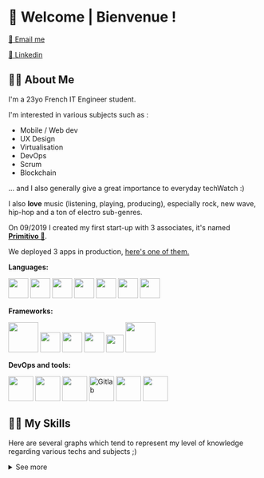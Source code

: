 # 🦉 Welcome | Bienvenue ! 


[📧   Email me ](mailto:thomas.martindev@gmail.com)

[💼   Linkedin  ](https://www.linkedin.com/in/thomas-martin-348238161/)
## 👨‍🎤 About Me

I'm a 23yo French IT Engineer student.

I'm interested in various subjects such as : 
- Mobile / Web dev
- UX Design
- Virtualisation
- DevOps
- Scrum
- Blockchain

... and I also generally give a great importance to everyday techWatch :)

I also **love** music (listening, playing, producing), especially rock, new wave, hip-hop and a ton of electro sub-genres.

On 09/2019 I created my first start-up with 3 associates, it's named [**Primitivo 🦉**](https://github.com/PrimitivoFR). 

We deployed 3 apps in production, [here's one of them.](https://circlebar.fr)

**Languages:**
<div>
  <img width=40 src="https://external-content.duckduckgo.com/iu/?u=https%3A%2F%2Fraw.githubusercontent.com%2Fvoodootikigod%2Flogo.js%2Fmaster%2Fjs.png&f=1&nofb=1" />
  <img width=40 src="https://external-content.duckduckgo.com/iu/?u=https%3A%2F%2Fcdn-images-1.medium.com%2Fmax%2F1200%2F1*0ei2MOQxAzF7krm-v60wnQ.jpeg&f=1&nofb=1" />
  <img width=40 src="https://external-content.duckduckgo.com/iu/?u=http%3A%2F%2Fcdn.codesamplez.com%2Fwp-content%2Fuploads%2F2015%2F12%2Fgolang.png&f=1&nofb=1" />
  <img width=40 src="https://external-content.duckduckgo.com/iu/?u=https%3A%2F%2Fi0.wp.com%2Ftinkercademy.com%2Fwp-content%2Fuploads%2F2018%2F04%2Fpython-icon.png%3Fssl%3D1&f=1&nofb=1" />
  <img width=40 src="https://external-content.duckduckgo.com/iu/?u=https%3A%2F%2Fpub.dartlang.org%2Fstatic%2Fimg%2Fdart-logo-400x400.png&f=1&nofb=1" />
  <img width=40 src="https://external-content.duckduckgo.com/iu/?u=https%3A%2F%2Fcdn.freebiesupply.com%2Flogos%2Flarge%2F2x%2Fkotlin-1-logo-png-transparent.png&f=1&nofb=1"/>
  <img width=40 src="https://external-content.duckduckgo.com/iu/?u=http%3A%2F%2Fwww.tipstoremember.com%2Fwp-content%2Fuploads%2F2017%2F09%2Fnodejs_logo.png&f=1&nofb=1"/>
</div>


**Frameworks:**
<div>
  <img width=60 src="https://external-content.duckduckgo.com/iu/?u=https%3A%2F%2Fupload.wikimedia.org%2Fwikipedia%2Fcommons%2Fthumb%2Fa%2Fa7%2FReact-icon.svg%2F1200px-React-icon.svg.png&f=1&nofb=1" />
  <img width=40 src="https://external-content.duckduckgo.com/iu/?u=https%3A%2F%2Fupload.wikimedia.org%2Fwikipedia%2Fcommons%2Fthumb%2Fc%2Fcf%2FAngular_full_color_logo.svg%2F1200px-Angular_full_color_logo.svg.png&f=1&nofb=1"/>
  <img width=40 src="https://external-content.duckduckgo.com/iu/?u=https%3A%2F%2Fjuststickers.in%2Fwp-content%2Fuploads%2F2019%2F01%2Fflutter.png&f=1&nofb=1"/> 
  <img width=40 src="https://external-content.duckduckgo.com/iu/?u=https%3A%2F%2Ftse1.mm.bing.net%2Fth%3Fid%3DOIP.xZbrlKY0WR3ELSSExbROogHaHJ%26pid%3DApi&f=1" />
  <img width=35 src="https://external-content.duckduckgo.com/iu/?u=https%3A%2F%2Fwww.seekpng.com%2Fpng%2Fsmall%2F70-701539_flask-flask-python-png.png&f=1&nofb=1" />
  <img width=60 src="https://external-content.duckduckgo.com/iu/?u=https%3A%2F%2Fdevblogs.microsoft.com%2Faspnet%2Fwp-content%2Fuploads%2Fsites%2F16%2F2019%2F11%2Fgrpc-icon-color-1.png&f=1&nofb=1" />
  <img width=40 />
</div>

**DevOps and tools:**

<div>
  <img width=50 src="https://external-content.duckduckgo.com/iu/?u=https%3A%2F%2Fwww.docker.com%2Fsites%2Fdefault%2Ffiles%2Fsocial%2Fdocker_facebook_share.png&f=1&nofb=1" />
  <img width=50 src="https://external-content.duckduckgo.com/iu/?u=https%3A%2F%2Fblog.couchbase.com%2Fwp-content%2Fuploads%2F2017%2F02%2Fdocker-compose.png&f=1&nofb=1" />
  <img width=50 src="https://external-content.duckduckgo.com/iu/?u=https%3A%2F%2Fportworx.com%2Fwp-content%2Fuploads%2F2017%2F08%2Fwordpress-kubernetes.png&f=1&nofb=1" />
  <img alt="Gitlab" width=50 src="https://external-content.duckduckgo.com/iu/?u=https%3A%2F%2Fmaxcdn.icons8.com%2FShare%2Ficon%2Fcolor%2FLogos%2Fgitlab1600.png&f=1&nofb=1" />
  <img width=50 src="https://external-content.duckduckgo.com/iu/?u=https%3A%2F%2Fcdn.iconscout.com%2Ficon%2Ffree%2Fpng-256%2Fjenkins-1-282385.png&f=1&nofb=1" />
  <img width=50 src="https://external-content.duckduckgo.com/iu/?u=https%3A%2F%2Fwac-cdn.atlassian.com%2Fdam%2Fjcr%3A5fce2102-1f25-4bbd-b46c-df329bd15e86%2FAWS.png%3FcdnVersion%3Djs&f=1&nofb=1" />
</div>

## 👨‍💻 My Skills

Here are several graphs which tend to represent my level of knowledge regarding various techs and subjects ;)

<details>
  <summary>See more</summary

# 

### 📱 Mobile

![80%](https://progress-bar.dev/80) **Flutter**


![75%](https://progress-bar.dev/75) **React Native**


![60%](https://progress-bar.dev/60) **Kotlin**

### 🖌 Front-end

![90%](https://progress-bar.dev/90) **HTML/CSS**


![85%](https://progress-bar.dev/85) **JavaScript/TypeScript**


![82%](https://progress-bar.dev/82) **React**


![70%](https://progress-bar.dev/70) **Angular**

### 🤖 Back-end

![85%](https://progress-bar.dev/85) **Go**


![75%](https://progress-bar.dev/75) **NodeJS**


![70%](https://progress-bar.dev/70) **Python**

### ⚙ DevOps and others

![90%](https://progress-bar.dev/90) **Git**


![87%](https://progress-bar.dev/87) **Docker**


![85%](https://progress-bar.dev/85) **Swarm & Docker-compose**


![80%](https://progress-bar.dev/80) **GitLab**


![68%](https://progress-bar.dev/68) **Kubernetes**


![60%](https://progress-bar.dev/60) **Jenkins**


### ☁ Cloud Services

![65%](https://progress-bar.dev/65) **AWS**


![50%](https://progress-bar.dev/50) **Firebase**


### 👨‍💼 Soft Skills
![90%](https://progress-bar.dev/90) **Adaptability**


![80%](https://progress-bar.dev/80) **Web/Mobile knowledge**


![75%](https://progress-bar.dev/75) **Project Management**


![75%](https://progress-bar.dev/75) **Scrum Master**


![70%](https://progress-bar.dev/70) **Solution Architecture**


![65%](https://progress-bar.dev/65) **UX Design**

</details>

